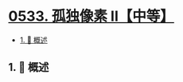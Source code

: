 # [0533. 孤独像素 II【中等】](https://github.com/tnotesjs/TNotes.leetcode/tree/main/notes/0533.%20%E5%AD%A4%E7%8B%AC%E5%83%8F%E7%B4%A0%20II%E3%80%90%E4%B8%AD%E7%AD%89%E3%80%91)

<!-- region:toc -->

- [1. 📝 概述](#1--概述)

<!-- endregion:toc -->

## 1. 📝 概述
